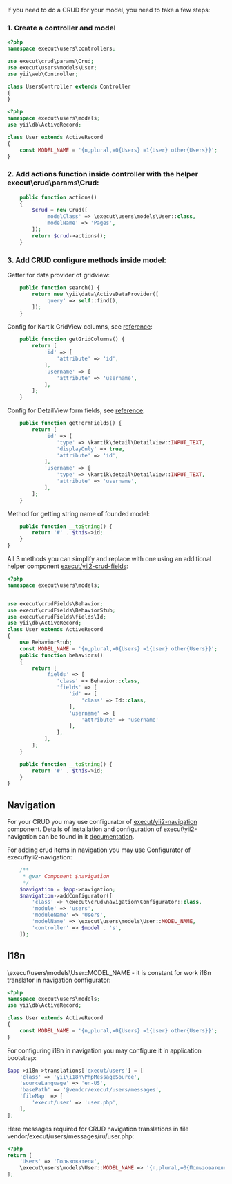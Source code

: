 If you need to do a CRUD for your model, you need to take a few steps:
### 1. Create a controller and model
```php
<?php
namespace execut\users\controllers;

use execut\crud\params\Crud;
use execut\users\models\User;
use yii\web\Controller;

class UsersController extends Controller
{
}
```
```php
<?php
namespace execut\users\models;
use yii\db\ActiveRecord;

class User extends ActiveRecord
{
    const MODEL_NAME = '{n,plural,=0{Users} =1{User} other{Users}}';
}
```
### 2. Add actions function inside controller with the helper execut\crud\params\Crud:
```php
    public function actions()
    {
        $crud = new Crud([
            'modelClass' => \execut\users\models\User::class,
            'modelName' => 'Pages',
        ]);
        return $crud->actions();
    }
```

### 3. Add CRUD configure methods inside model:

Getter for data provider of gridview:
```php
    public function search() {
        return new \yii\data\ActiveDataProvider([
            'query' => self::find(),
        ]);
    }
```

Config for Kartik GridView columns, see [reference](https://github.com/kartik-v/yii2-grid):
```php
    public function getGridColumns() {
        return [
            'id' => [
                'attribute' => 'id',
            ],
            'username' => [
                'attribute' => 'username',
            ],
        ];
    }
```

Config for DetailView form fields, see [reference](http://demos.krajee.com/detail-view):
```php
    public function getFormFields() {
        return [
            'id' => [
                'type' => \kartik\detail\DetailView::INPUT_TEXT,
                'displayOnly' => true,
                'attribute' => 'id',
            ],
            'username' => [
                'type' => \kartik\detail\DetailView::INPUT_TEXT,
                'attribute' => 'username',
            ],
        ];
    }
```

Method for getting string name of founded model:
```php
    public function __toString() {
        return '#' . $this->id;
    }
}
```

All 3 methods you can simplify and replace with one using an additional helper component [execut/yii2-crud-fields](https://github.com/execut/yii2-crud-fields):

```php
<?php
namespace execut\users\models;


use execut\crudFields\Behavior;
use execut\crudFields\BehaviorStub;
use execut\crudFields\fields\Id;
use yii\db\ActiveRecord;
class User extends ActiveRecord
{
    use BehaviorStub;
    const MODEL_NAME = '{n,plural,=0{Users} =1{User} other{Users}}';
    public function behaviors()
    {
        return [
            'fields' => [
                'class' => Behavior::class,
                'fields' => [
                    'id' => [
                        'class' => Id::class,
                    ],
                    'username' => [
                        'attribute' => 'username'
                    ],
                ],
            ],
        ];
    }

    public function __toString() {
        return '#' . $this->id;
    }
}
```

## Navigation

For your CRUD you may use configurator of [execut/yii2-navigation](https://github.com/execut/yii2-navigation) component.
Details of installation and configuration of execut\yii2-navigation can be found in it [documentation](https://github.com/execut/yii2-navigation).

For adding crud items in navigation you may use Configurator of execut\yii2-navigation:
```php
    /**
     * @var Component $navigation
     */
    $navigation = $app->navigation;
    $navigation->addConfigurator([
        'class' => \execut\crud\navigation\Configurator::class,
        'module' => 'users',
        'moduleName' => 'Users',
        'modelName' => \execut\users\models\User::MODEL_NAME,
        'controller' => $model . 's',
    ]);
```
## I18n
\execut\users\models\User::MODEL_NAME - it is constant for work i18n translator in navigation configurator: 
```php
<?php
namespace execut\users\models;
use yii\db\ActiveRecord;

class User extends ActiveRecord
{
    const MODEL_NAME = '{n,plural,=0{Users} =1{User} other{Users}}';
}
```

For configuring i18n in navigation you may configure it in application bootstrap:
```php
$app->i18n->translations['execut/users'] = [
    'class' => 'yii\i18n\PhpMessageSource',
    'sourceLanguage' => 'en-US',
    'basePath' => '@vendor/execut/users/messages',
    'fileMap' => [
        'execut/user' => 'user.php',
    ],
];
```

Here messages required for CRUD navigation translations in file vendor/execut/users/messages/ru/user.php:
```php
<?php
return [
    'Users' => 'Пользователи',
    \execut\users\models\User::MODEL_NAME => '{n,plural,=0{Пользователей} =1{Пользователь} other{Пользователи}}',
];
```